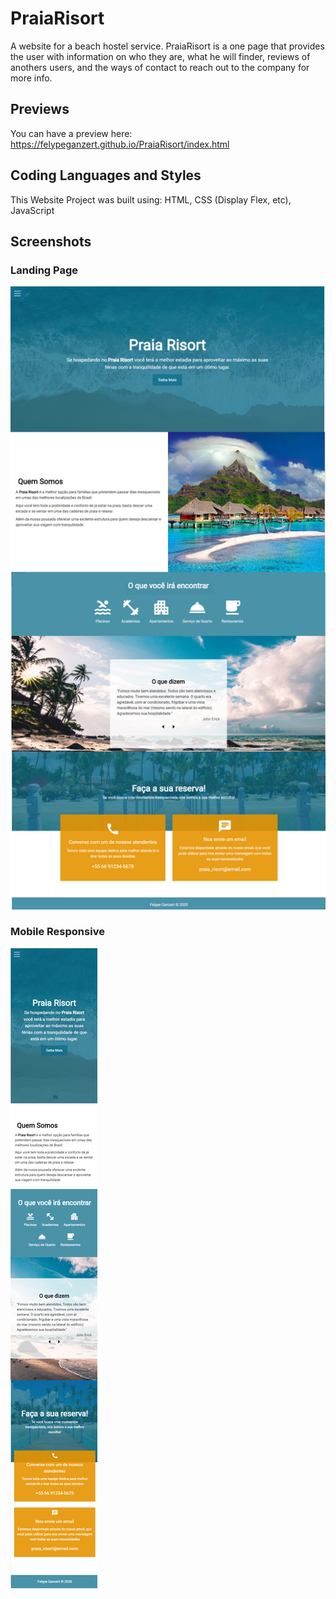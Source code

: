 # PraiaRisort
A website for a beach hostel service. PraiaRisort is a one page that provides the user with information on who they are, what he will finder, reviews of anothers users, and the ways of contact to reach out to the company for more info.

## Previews
You can have a preview here: https://felypeganzert.github.io/PraiaRisort/index.html

## Coding Languages and Styles
This Website Project was built using:
HTML, CSS (Display Flex, etc), JavaScript

## Screenshots
### Landing Page
 ![](/img/web-praia-risort.png)
 
 ### Mobile Responsive
 ![](/img/mobile-praia-risort.png)
